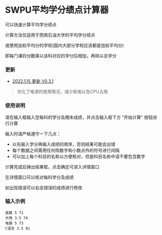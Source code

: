 # SWPU平均学分绩点计算器

可以快速计算平均学分绩点

计算方法仅适用于西南石油大学的平均学分绩点

或使用加权平均分的学校(国内大部分学校应该都是加权平均分)

即每门课的分数乘以该科对应的学分后相加，再除以总学分

### 更新

- [2022.1.15 更新 V0.3.1](https://github.com/merept/GradePointAverageCalulatorForSWPU/releases/tag/V0.3.1)

> 优化了电源的使用情况，减少耗电以及CPU占用

### 使用说明

请在输入框输入您每科的学分及期末成绩，并点击输入框下方 ”开始计算“ 按钮进行计算

输入时请严格遵守一下几点：

- 以先输入学分再输入成绩的顺序，否则结果可能会出错 
- 每个数据之间需用任何除数字和小数点外的符号进行间隔
- 可以加上每个科目的名称以方便核对，但是科目名称中请不要包含数字

计算完成后弹出结果框，点击确定可进入详情窗口

在详情窗口可以核对每科学分及成绩

如出现错误可以右击错误的成绩进行修改

### 输入示例

```
高数 5 71
大物 3.5 74
电路 5 73
C语言 3.5 81
```

